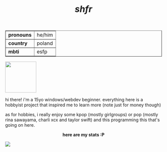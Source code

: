 <h1 align=center><i><b>shfr</b></i></h1>
<br>
<table border align=center>
    <tr>
        <td><b>pronouns</b></td>
        <td>he/him</td>
    </tr>
    <tr>
        <td><b>country</b></td>
        <td>poland</td>
    </tr>
    <tr>
        <td><b>mbti</b></td>
        <td>esfp</td>
    </tr>
</table>

<img width="100" src="https://3.bp.blogspot.com/-NECHQR9hxtc/XIDqqQ1gJ_I/AAAAAAAkv2s/WiDcKpmUcS8WM0l6iBu3W8HBF-NywppzwCLcBGAs/s1600/AW3646890_03.gif">

<p>hi there! i'm a 15yo windows/webdev beginner. everything here is a hobbyist project that inspired me to learn more (note just for money though)</p>
<p>as for hobbies, i really enjoy some kpop (mostly girlgroups) or pop (mostly rina sawayama, charli xcx and taylor swift) and this programming this that's going on here.</p>

<p align=center><b>here are my stats :P</b></p>
<img src="https://github-readme-stats.vercel.app/api?username=shef3r&show_icons=true&theme=synthwave">